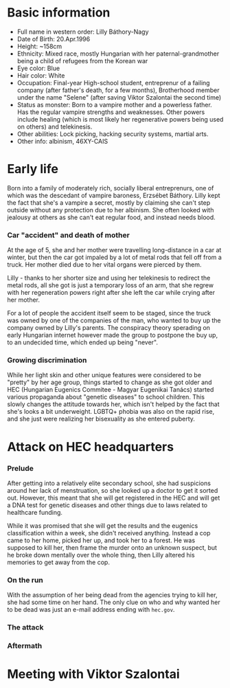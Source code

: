 # Basic information

* Full name in western order: Lilly Báthory-Nagy
* Date of Birth: 20.Apr.1996
* Height: ~158cm
* Ethnicity: Mixed race, mostly Hungarian with her paternal-grandmother being a child of refugees from the Korean war
* Eye color: Blue
* Hair color: White
* Occupation: Final-year High-school student, entreprenur of a failing company (after father's death, for a few months), 
Brotherhood member under the name "Selene" (after saving Viktor Szalontai the second time)
* Status as monster: Born to a vampire mother and a powerless father. Has the regular vampire strengths and weaknesses. Other 
powers include healing (which is most likely her regenerative powers being used on others) and telekinesis.
* Other abilities: Lock picking, hacking security systems, martial arts.
* Other info: albinism, 46XY-CAIS

# Early life

Born into a family of moderately rich, socially liberal entreprenurs, one of which was the descedant of vampire baroness, 
Erzsébet Báthory. Lilly kept the fact that she's a vampire a secret, mostly by claiming she can't step outside without any 
protection due to her albinism. She often looked with jealousy at others as she can't eat regular food, and instead needs blood.

### Car "accident" and death of mother

At the age of 5, she and her mother were travelling long-distance in a car at winter, but then the car got impaled by a lot of 
metal rods that fell off from a truck. Her mother died due to her vital organs were pierced by them.

Lilly - thanks to her shorter size and using her telekinesis to redirect the metal rods, all she got is just a temporary loss of 
an arm, that she regrew with her regeneration powers right after she left the car while crying after her mother.

For a lot of people the accident itself seem to be staged, since the truck was owned by one of the companies of the man, who 
wanted to buy up the company owned by Lilly's parents. The conspiracy theory sperading on early Hungarian internet however made
the group to postpone the buy up, to an undecided time, which ended up being "never".

### Growing discrimination

While her light skin and other unique features were considered to be "pretty" by her age group, things started to change as she 
got older and HEC (Hungarian Eugenics Commitee - Magyar Eugenikai Tanács) started various propaganda about "genetic diseases" to
school children. This slowly changes the attitude towards her, which isn't helped by the fact that she's looks a bit 
underweight. LGBTQ+ phobia was also on the rapid rise, and she just were realizing her bisexuality as she entered puberty.

# Attack on HEC headquarters

### Prelude

After getting into a relatively elite secondary school, she had suspicions around her lack of menstruation, so she looked up a 
doctor to get it sorted out. However, this meant that she will get registered in the HEC and will get a DNA test for genetic 
diseases and other things due to laws related to healthcare funding.

While it was promised that she will get the results and the eugenics classification within a week, she didn't received anything.
Instead a cop came to her home, picked her up, and took her to a forest. He was supposed to kill her, then frame the murder onto an
unknown suspect, but he broke down mentally over the whole thing, then Lilly altered his memories to get away from the cop.

### On the run

With the assumption of her being dead from the agencies trying to kill her, she had some time on her hand. The only clue on who
and why wanted her to be dead was just an e-mail address ending with `hec.gov`.

### The attack

### Aftermath

# Meeting with Viktor Szalontai
